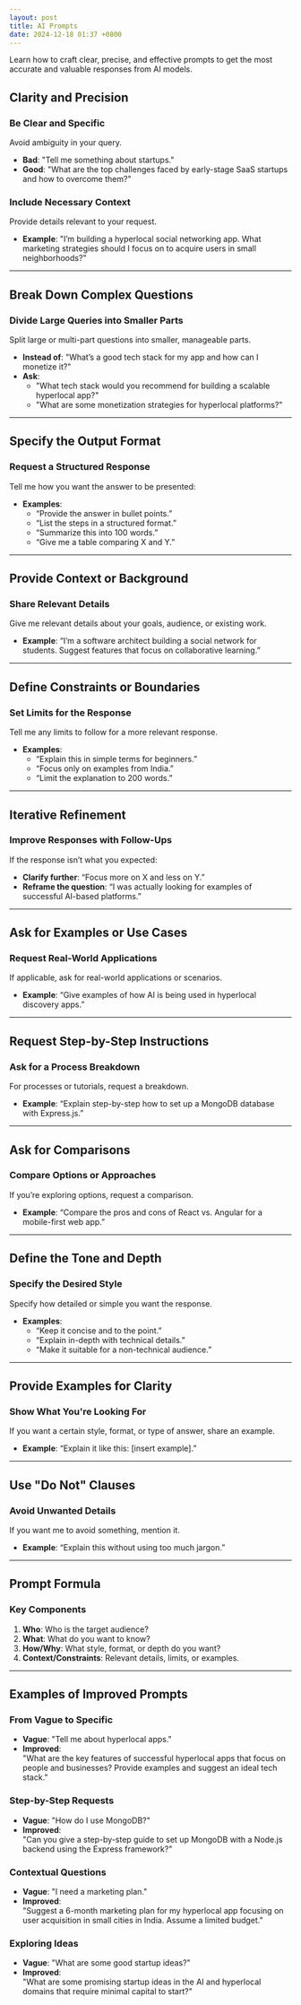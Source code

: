 ```yaml
---
layout: post
title: AI Prompts
date: 2024-12-18 01:37 +0800
---
```


Learn how to craft clear, precise, and effective prompts to get the most accurate and valuable responses from AI models.

## Clarity and Precision

### Be Clear and Specific

Avoid ambiguity in your query.

- **Bad**: "Tell me something about startups."
- **Good**: "What are the top challenges faced by early-stage SaaS startups and how to overcome them?"

### Include Necessary Context

Provide details relevant to your request.

- **Example**: "I’m building a hyperlocal social networking app. What marketing strategies should I focus on to acquire users in small neighborhoods?"

---

## Break Down Complex Questions

### Divide Large Queries into Smaller Parts

Split large or multi-part questions into smaller, manageable parts.

- **Instead of**: "What’s a good tech stack for my app and how can I monetize it?"
- **Ask**:
  - "What tech stack would you recommend for building a scalable hyperlocal app?"
  - "What are some monetization strategies for hyperlocal platforms?"

---

## Specify the Output Format

### Request a Structured Response

Tell me how you want the answer to be presented:

- **Examples**:
  - “Provide the answer in bullet points.”
  - “List the steps in a structured format.”
  - “Summarize this into 100 words.”
  - “Give me a table comparing X and Y.”

---

## Provide Context or Background

### Share Relevant Details

Give me relevant details about your goals, audience, or existing work.

- **Example**: “I’m a software architect building a social network for students. Suggest features that focus on collaborative learning.”

---

## Define Constraints or Boundaries

### Set Limits for the Response

Tell me any limits to follow for a more relevant response.

- **Examples**:
  - “Explain this in simple terms for beginners.”
  - “Focus only on examples from India.”
  - “Limit the explanation to 200 words.”

---

## Iterative Refinement

### Improve Responses with Follow-Ups

If the response isn’t what you expected:

- **Clarify further**: “Focus more on X and less on Y.”
- **Reframe the question**: “I was actually looking for examples of successful AI-based platforms.”

---

## Ask for Examples or Use Cases

### Request Real-World Applications

If applicable, ask for real-world applications or scenarios.

- **Example**: “Give examples of how AI is being used in hyperlocal discovery apps.”

---

## Request Step-by-Step Instructions

### Ask for a Process Breakdown

For processes or tutorials, request a breakdown.

- **Example**: “Explain step-by-step how to set up a MongoDB database with Express.js.”

---

## Ask for Comparisons

### Compare Options or Approaches

If you’re exploring options, request a comparison.

- **Example**: “Compare the pros and cons of React vs. Angular for a mobile-first web app.”

---

## Define the Tone and Depth

### Specify the Desired Style

Specify how detailed or simple you want the response.

- **Examples**:
  - “Keep it concise and to the point.”
  - “Explain in-depth with technical details.”
  - “Make it suitable for a non-technical audience.”

---

## Provide Examples for Clarity

### Show What You're Looking For

If you want a certain style, format, or type of answer, share an example.

- **Example**: “Explain it like this: [insert example].”

---

## Use "Do Not" Clauses

### Avoid Unwanted Details

If you want me to avoid something, mention it.

- **Example**: “Explain this without using too much jargon.”

---

## Prompt Formula

### Key Components

1. **Who**: Who is the target audience?
2. **What**: What do you want to know?
3. **How/Why**: What style, format, or depth do you want?
4. **Context/Constraints**: Relevant details, limits, or examples.

---

## Examples of Improved Prompts

### From Vague to Specific

- **Vague**: "Tell me about hyperlocal apps."
- **Improved**:  
   "What are the key features of successful hyperlocal apps that focus on people and businesses? Provide examples and suggest an ideal tech stack."

### Step-by-Step Requests

- **Vague**: "How do I use MongoDB?"
- **Improved**:  
   "Can you give a step-by-step guide to set up MongoDB with a Node.js backend using the Express framework?"

### Contextual Questions

- **Vague**: "I need a marketing plan."
- **Improved**:  
   "Suggest a 6-month marketing plan for my hyperlocal app focusing on user acquisition in small cities in India. Assume a limited budget."

### Exploring Ideas

- **Vague**: "What are some good startup ideas?"
- **Improved**:  
   "What are some promising startup ideas in the AI and hyperlocal domains that require minimal capital to start?"
